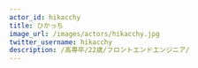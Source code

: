 ```yaml
---
actor_id: hikacchy
title: ひかっち
image_url: /images/actors/hikacchy.jpg
twitter_username: hikacchy
description: /高専卒/22歳/フロントエンドエンジニア/
---
```

